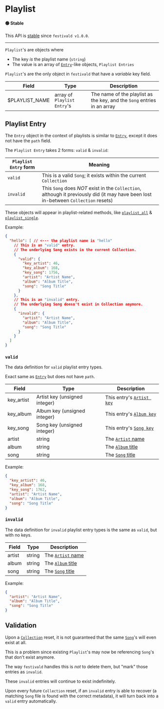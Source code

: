 # Playlist

#### 🟢 Stable
This API is [stable](/api-stability/marker.md) since `festivald v1.0.0`.

---

`Playlist`'s are objects where
- The key _is_ the playlist name (`string`)
- The value is an array of [`Entry`](/common-objects/entry.md)-like objects, `Playlist Entries`

`Playlist`'s are the only object in `festivald` that have a _variable_ key field.

| Field          | Type                        | Description |
|----------------|-----------------------------|-------------|
| $PLAYLIST_NAME | array of `Playlist Entry`'s | The name of the playlist as the key, and the `Song` entries in an array

## Playlist Entry
The `Entry` object in the context of playlists is similar to [`Entry`](/common-objects/entry.md), except it does not have the `path` field.

The `Playlist Entry` takes 2 forms: `valid` & `invalid`:

| `Playlist Entry` form | Meaning |
|-----------------------|---------|
| `valid`               | This is a valid `Song`; it exists within the current `Collection`
| `invalid`             | This `Song` does _NOT_ exist in the `Collection`, although it previously did (it may have been lost in-between `Collection` resets)

These objects will appear in playlist-related methods, like [`playlist_all`](/json-rpc/playlist/playlist_all.md) & [`playlist_single`](/json-rpc/playlist/playlist_single.md).

Example:
```json
{
  "hello": [ // <--- the playlist name is "hello"
    // This is an "valid" entry.
    // The underlying Song exists in the current Collection.
    {
      "valid": {
        "key_artist": 46,
        "key_album": 168,
        "key_song": 1756,
        "artist": "Artist Name",
        "album": "Album Title",
        "song": "Song Title"
      }
    },
    // This is an "invalid" entry.
    // The underlying Song doesn't exist in Collection anymore.
    {
      "invalid": {
        "artist": "Artist Name",
        "album": "Album Title",
        "song": "Song Title"
      }
    }
  ]
}
```

### `valid`
The data definition for `valid` playlist entry types.

Exact same as [`Entry`](/common-objects/entry.md) but does not have `path`.

| Field      | Type                          | Description |
|------------|-------------------------------|-------------|
| key_artist | Artist key (unsigned integer) | This entry's [`Artist key`](/common-objects/key.md)
| key_album  | Album key (unsigned integer)  | This entry's [`Album key`](/common-objects/key.md)
| key_song   | Song key (unsigned integer)   | This entry's [`Song key`](/common-objects/key.md)
| artist     | string                        | The [`Artist` name](/common-objects/artist.md)
| album      | string                        | The [`Album` title](/common-objects/album.md)
| song       | string                        | The [`Song` title](/common-objects/song.md)

Example:
```json
{
  "key_artist": 46,
  "key_album": 168,
  "key_song": 1762,
  "artist": "Artist Name",
  "album": "Album Title",
  "song": "Song Title"
}
```

### `invalid`
The data definition for `invalid` playlist entry types is the same as `valid`, but with no keys.

| Field  | Type                          | Description |
|--------|-------------------------------|-------------|
| artist | string                        | The [`Artist` name](/common-objects/artist.md)
| album  | string                        | The [`Album` title](/common-objects/album.md)
| song   | string                        | The [`Song` title](/common-objects/song.md)

Example:
```json
{
  "artist": "Artist Name",
  "album": "Album Title",
  "song": "Song Title"
}
```

## Validation
Upon a [`Collection`](/common-objects/collection.md) reset, it is not guaranteed that the same [`Song`](/common-objects/song.md)'s will even exist at all.

This is a problem since existing `Playlist`'s may now be referencing `Song`'s that don't exist anymore.

The way `festivald` handles this is _not_ to delete them, but "mark" those entries as `invalid`.

These `invalid` entries will continue to exist indefinitely.

Upon every future `Collection` reset, if an `invalid` entry is able to recover (a matching `Song` file is found with the correct metadata), it will turn back into a `valid` entry automatically.
